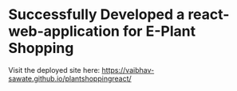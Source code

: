 # Successfully Developed a react-web-application for E-Plant Shopping

Visit the deployed site here:
https://vaibhav-sawate.github.io/plantshoppingreact/
